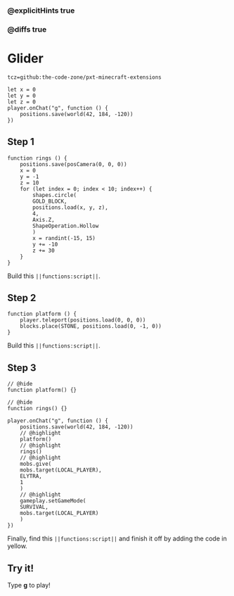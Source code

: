 ### @explicitHints true

### @diffs true

# Glider

```package
tcz=github:the-code-zone/pxt-minecraft-extensions
```

```template
let x = 0
let y = 0
let z = 0
player.onChat("g", function () {
    positions.save(world(42, 184, -120))
})
```

## Step 1

```blocks
function rings () {
    positions.save(posCamera(0, 0, 0))
    x = 0
    y = -1
    z = 10
    for (let index = 0; index < 10; index++) {
        shapes.circle(
        GOLD_BLOCK,
        positions.load(x, y, z),
        4,
        Axis.Z,
        ShapeOperation.Hollow
        )
        x = randint(-15, 15)
        y += -10
        z += 30
    }
}
```

Build this ``||functions:script||``.

## Step 2

```blocks
function platform () {
    player.teleport(positions.load(0, 0, 0))
    blocks.place(STONE, positions.load(0, -1, 0))
}
```

Build this ``||functions:script||``.

## Step 3

```blocks
// @hide
function platform() {}

// @hide
function rings() {}

player.onChat("g", function () {
    positions.save(world(42, 184, -120))
    // @highlight
    platform()
    // @highlight
    rings()
    // @highlight
    mobs.give(
    mobs.target(LOCAL_PLAYER),
    ELYTRA,
    1
    )
    // @highlight
    gameplay.setGameMode(
    SURVIVAL,
    mobs.target(LOCAL_PLAYER)
    )
})
```

Finally, find this ``||functions:script||`` and finish it off by adding the code in yellow.

## Try it!

Type **g** to play!